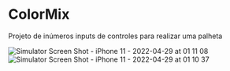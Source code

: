 # ColorMix
Projeto de inúmeros inputs de controles para realizar uma palheta 

![Simulator Screen Shot - iPhone 11 - 2022-04-29 at 01 11 08](https://user-images.githubusercontent.com/62676609/165884259-901a8a24-63d0-47a8-b7a8-397b93ceef7f.png)
![Simulator Screen Shot - iPhone 11 - 2022-04-29 at 01 10 37](https://user-images.githubusercontent.com/62676609/165884262-74f9cbf1-6b85-46e1-90ac-d6937329b5ae.png)
